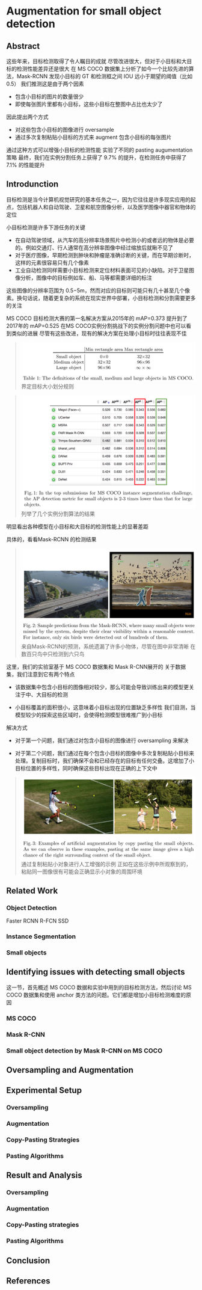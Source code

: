# Augmentation for small object detection
## Abstract
这些年来，目标检测取得了令人瞩目的成就
尽管改进很大，但对于小目标和大目标的检测性能差异还是很大
在 MS COCO 数据集上分析了如今一个比较先进的算法，Mask-RCNN
发现小目标的 GT 和检测框之间 IOU 远小于期望的阈值（比如0.5）
我们推测这是由于两个因素
* 包含小目标的图片的数量很少
* 即使每张图片里都有小目标，这些小目标在整图中占比也太少了
  

因此提出两个方式
* 对这些包含小目标的图像进行 oversample
* 通过多次复制粘贴小目标的方式来 augment 包含小目标的每张图片

通过这种方式可以增强小目标的检测性能
实验了不同的 pasting augumentation 策略
最终，我们在实例分割任务上获得了 9.7% 的提升，在检测任务中获得了 7.1% 的性能提升

## Introdunction

目标检测是当今计算机视觉研究的基本任务之一，因为它往往是许多现实应用的起点，包括机器人和自动驾驶、卫星和航空图像分析，以及医学图像中器官和物体的定位

小目标检测是许多下游任务的关键
* 在自动驾驶领域，从汽车的高分辨率场景照片中检测小的或者远的物体是必要的。例如交通灯、行人通常在高分辨率图像中经过缩放后就瞅不见了
* 对于医疗图像，早期检测到肿块和肿瘤是准确诊断的关键，而在早期诊断时，这样的元素很容易只有几个像素
* 工业自动检测同样需要小目标检测来定位材料表面可见的小缺陷。对于卫星图像分析，图像中的目标例如车、船、马等都需要详细的标注

这些图像的分辨率范围为 0.5−5m，然而对应的目标则可能只有几十甚至几个像素。换句话说，随着更复杂的系统在现实世界中部署，小目标检测和分割需要更多的关注

MS COCO 目标检测大赛的第一名解决方案从2015年的 mAP=0.373 提升到了2017年的 mAP=0.525
在MS COCO实例分割挑战下的实例分割问题中也可以看到类似的进展
尽管有这些改进，现有的解决方案在处理小目标时往往表现不佳


>![1571295786916](1571295786916.png)
>界定目标大小划分规则

>![1571295799040](1571295799040.png)
>列举了几个实例分割算法的结果

明显看出各种模型在小目标和大目标的检测性能上的显著差距

 具体的，看看Mask-RCNN 的检测结果

>![1571295753008](1571295753008.png)
>来自Mask-RCNN的预测，系统遗漏了许多小物体，尽管在图中非常清晰
>在数百只鸟中只检测到六只鸟

这里，我们的实验室基于 MS COCO 数据集和 Mask R-CNN展开的
关于数据集，我们注意到它有两个特点

* 该数据集中包含小目标的图像相对较少，那么可能会导致训练出来的模型更关注于中、大目标的检测

* 小目标覆盖的面积很小，这意味着小目标出现的位置缺乏多样性
  我们目测，当模型较少的探索这些区域时，会使得检测模型很难推广到小目标

解决方式

-   对于第一个问题，我们通过对包含小目标的图像进行 oversampling 来解决

-   对于第二个问题，我们通过在每个包含小目标的图像中多次复制粘贴小目标来处理。复制目标时，我们确保不会和已经存在的目标有任何交叠。这增加了小目标位置的多样性，同时确保这些目标出现在正确的上下文中

    


>![1571296831162](1571296831162.png)
>通过复制粘贴小对象进行人工增强的示例
>正如在这些示例中所观察到的，粘贴同一图像很有可能会正确显示小对象的周围环境

##  Related Work

### Object Detection

Faster RCNN R-FCN SSD

### Instance Segmentation

### Small objects



## Identifying issues with detecting small objects

 这一节，首先概述 MS COCO 数据和实验中用到的目标检测方法，然后讨论 MS COCO 数据集和使用 anchor 类方法的问题。它们都是增加小目标检测难度的原因 

### MS COCO
### Mask R-CNN
### Small object detection by Mask R-CNN on MS COCO
## Oversampling and Augmentation
## Experimental Setup
### Oversampling
### Augmentation
### Copy-Pasting Strategies
### Pasting Algorithms
## Result and Analysis
### Oversampling
### Augmentation
### Copy-Pasting strategies
### Pasting Algorithms
## Conclusion

## References

